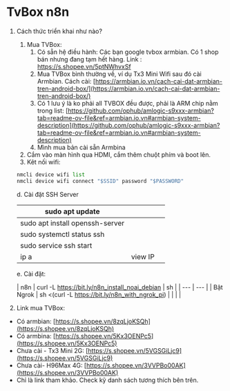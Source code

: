 # TvBox n8n

1. Cách thức triển khai như nào?
    1. Mua TVBox:
        1. Có sẵn hệ điều hành: Các bạn google tvbox armbian. Có 1 shop bán nhưng đang tạm hết hàng. Link : https://s.shopee.vn/5ptNWhvxSf
        2. Mua TVBox bình thường về, ví dụ Tx3 Mini Wifi sau đó cài Armbian. Cách cài: [https://armbian.io.vn/cach-cai-dat-armbian-tren-android-box/](https://armbian.io.vn/cach-cai-dat-armbian-tren-android-box/)
        3. Có 1 lưu ý là ko phải all TVBOX đều được, phải là ARM chip nằm trong list: [https://github.com/ophub/amlogic-s9xxx-armbian?tab=readme-ov-file&ref=armbian.io.vn#armbian-system-description](https://github.com/ophub/amlogic-s9xxx-armbian?tab=readme-ov-file&ref=armbian.io.vn#armbian-system-description)
        4. Mình mua bản cài sẵn Armbina
    2. Cắm vào màn hình qua HDMI, cắm thêm chuột phím và boot lên.
    3. Kêt nối wifi:
    
    ```python
    nmcli device wifi list
    nmcli device wifi connect "$SSID" password "$PASSWORD"
    ```
    
    d. Cài đặt SSH Server
    
    | sudo apt update |  |  |
    | --- | --- | --- |
    | sudo apt install openssh-server |  |  |
    | sudo systemctl status ssh |  |  |
    | sudo service ssh start |  |  |
    | ip a | view IP |  |
    
    e. Cài đặt:
    
    | n8n | curl -L https://bit.ly/n8n_install_noai_debian | sh |
    | --- | --- |
    | Bật Ngrok  | sh <(curl -L https://bit.ly/n8n_with_ngrok_pi) |
    |  |  |
2. Link mua TVBox:
- Có armbian: [https://s.shopee.vn/8zqLjoKSQh](https://s.shopee.vn/8zqLjoKSQh)
- Có armbina: [https://s.shopee.vn/5Kx3OENPc5](https://s.shopee.vn/5Kx3OENPc5)
- Chưa cài - Tx3 Mini 2G: [https://s.shopee.vn/5VGSGiLjc9](https://s.shopee.vn/5VGSGiLjc9)
- Chưa cài- H96Max 4G: [https://s.shopee.vn/3VVPBo00AK](https://s.shopee.vn/3VVPBo00AK)
- Chỉ là link tham khảo. Check kỹ danh sách tương thích bên trên.
